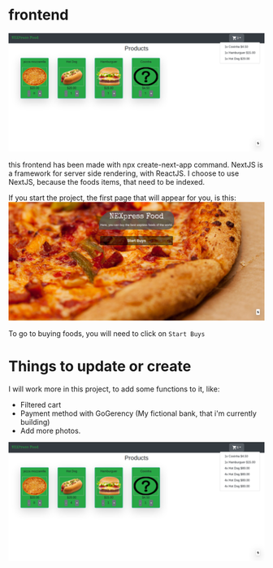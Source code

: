 # frontend

![buying](https://github.com/NichoBrando/Presentation/blob/master/buying.png)

this frontend has been made with npx create-next-app command.
NextJS is a framework for server side rendering, with ReactJS. I choose to use NextJS, because the foods items, that need to be indexed.

If you start the project, the first page that will appear for you, is this:
![index](https://github.com/NichoBrando/Presentation/blob/master/indexPage.png)

To go to buying foods, you will need to click on `Start Buys`

# Things to update or create
I will work more in this project, to add some functions to it, like:
* Filtered cart
* Payment method with GoGerency (My fictional bank, that i'm currently building)
* Add more photos.

![toUpdate](https://github.com/NichoBrando/Presentation/blob/master/toUpdate.png)
